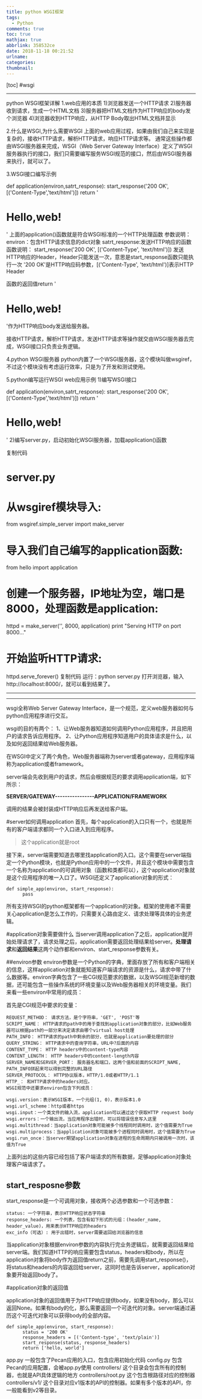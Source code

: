 ```yaml
---
title: python WSGI框架
tags:
  - Python
comments: true
toc: true
mathjax: true
abbrlink: 358532ce
date: 2018-11-18 00:21:52
urlname:
categories:
thumbnail:
---
```

[toc]
#wsgi

----------
python WSGI框架详解
1.web应用的本质
1)浏览器发送一个HTTP请求
2)服务器收到请求，生成一个HTML文档
3)服务器把HTML文档作为HTTP响应的body发个浏览器
4)浏览器收到HTTP响应，从HTTP Body取出HTML文档并显示

2.什么是WSGI,为什么需要WSGI
上面的web应用过程，如果由我们自己来实现是复杂的，接收HTTP请求，解析HTTP请求，响应HTTP请求等。
通常这些操作都由WSGI服务器来完成，WSGI（Web Server Gateway Interface）定义了WSGI服务器执行的接口，我们只需要编写服务WSGI规范的接口，然后由WSGI服务器来执行，就可以了。

3.WSGI接口编写示例

def application(environ,satrt_response):
    start_response('200 OK',[('Content-Type','text/html')])
    return '<h1>Hello,web!</h1>'
上面的application()函数就是符合WSGI标准的一个HTTP处理函数
参数说明：
environ：包含HTTP请求信息的dict对象
satrt_response:发送HTTP响应的函数
函数说明：
start_response('200 OK', [('Content-Type', 'text/html')])
发送HTTP响应的Header，Header只能发送一次，意思是start_response函数只能执行一次
'200 OK'是HTTP响应码参数，[('Content-Type', 'text/html')]表示HTTP Header

函数的返回值return '<h1>Hello,web!</h1>'作为HTTP响应body发送给服务器。

接收HTTP请求，解析HTTP请求，发送HTTP请求等操作就交由WSGI服务器去完成，WSGI接口只负责业务逻辑。

4.python WSGI服务器
python内置了一个WSGI服务器，这个模块叫做wsgiref，不过这个模块没有考虑运行效率，只是为了开发和测试使用。

5.python编写运行WSGI web应用示例
1)编写WSGI接口

def application(environ,satrt_response):
    start_response('200 OK',[('Content-Type','text/html')])
    return '<h1>Hello,web!</h1>'
2)编写server.py，启动初始化WSGI服务器，加载application()函数

复制代码
# server.py
# 从wsgiref模块导入:
from wsgiref.simple_server import make_server
# 导入我们自己编写的application函数:
from hello import application

# 创建一个服务器，IP地址为空，端口是8000，处理函数是application:
httpd = make_server('', 8000, application)
print "Serving HTTP on port 8000..."
# 开始监听HTTP请求:
httpd.serve_forever()
复制代码
运行：python server.py
打开浏览器，输入http://localhost:8000/，就可以看到结果了。

----------

----------


wsgi全称Web Server Gateway Interface，是一个规范，定义web服务器如何与python应用程序进行交互。

wsgi的目的有两个：
1、让Web服务器知道如何调用Python应用程序，并且把用户的请求告诉应用程序。
2、让Python应用程序知道用户的具体请求是什么，以及如何返回结果给Web服务器。

在WSGI中定义了两个角色，Web服务器端称为server或者gateway，应用程序端称为application或者framework。

server端会先收到用户的请求，然后会根据规范的要求调用application端，如下所示：

**SERVER/GATEWAY----------------APPLICATION/FRAMEWORK**

调用的结果会被封装成HTTP响应后再发送给客户端。

#server如何调用application
首先，每个application的入口只有一个，也就是所有的客户端请求都同一个入口进入到应用程序。


> 这个application就是root


接下来，server端需要知道去哪里找application的入口。这个需要在server端指定一个Python模块，也就是Python应用中的一个文件，并且这个模块中需要包含一个名称为application的可调用对象（函数和类都可以），这个application对象就是这个应用程序的唯一入口了。WSGI还定义了application对象的形式：

```
def simple_app(environ, start_response):
      pass
```
所有支持WSGI的python框架都有一个application的对象。框架的使用者不需要关心application是怎么工作的，只需要关心路由定义、请求处理等具体的业务逻辑。

#application对象需要做什么
当server调用application了之后，application就开始处理请求了，请求处理之后，application需要返回处理结果给server。**处理请求**和**返回结果**这两个动作都和environ、start_response参数有关。

##environ参数
environ参数是一个Python的字典，里面存放了所有和客户端相关的信息，这样application对象就能知道客户端请求的资源是什么，请求中带了什么数据等。environ字典包含了一些CGI规范要求的数据，以及WSGI规范新增的数据，还可能包含一些操作系统的环境变量以及Web服务器相关的环境变量。我们来看一些environ中常用的成员：

首先是CGI规范中要求的变量：

```
REQUEST_METHOD： 请求方法，是个字符串，'GET', 'POST'等
SCRIPT_NAME： HTTP请求的path中的用于查找到application对象的部分，比如Web服务器可以根据path的一部分来决定请求由哪个virtual host处理
PATH_INFO： HTTP请求的path中剩余的部分，也就是application要处理的部分
QUERY_STRING： HTTP请求中的查询字符串，URL中?后面的内容
CONTENT_TYPE： HTTP headers中的content-type内容
CONTENT_LENGTH： HTTP headers中的content-length内容
SERVER_NAME和SERVER_PORT： 服务器名和端口，这两个值和前面的SCRIPT_NAME, PATH_INFO拼起来可以得到完整的URL路径
SERVER_PROTOCOL： HTTP协议版本，HTTP/1.0或者HTTP/1.1
HTTP_： 和HTTP请求中的headers对应。
WSGI规范中还要求environ包含下列成员：

wsgi.version：表示WSGI版本，一个元组(1, 0)，表示版本1.0
wsgi.url_scheme：http或者https
wsgi.input：一个类文件的输入流，application可以通过这个获取HTTP request body
wsgi.errors：一个输出流，当应用程序出错时，可以将错误信息写入这里
wsgi.multithread：当application对象可能被多个线程同时调用时，这个值需要为True
wsgi.multiprocess：当application对象可能被多个进程同时调用时，这个值需要为True
wsgi.run_once：当server期望application对象在进程的生命周期内只被调用一次时，该值为True
```

上面列出的这些内容已经包括了客户端请求的所有数据，足够application对象处理客户端请求了。

## start_resposne参数
start_response是一个可调用对象，接收两个必选参数和一个可选参数：

```
status: 一个字符串，表示HTTP响应状态字符串
response_headers: 一个列表，包含有如下形式的元组：(header_name, header_value)，用来表示HTTP响应的headers
exc_info（可选）: 用于出错时，server需要返回给浏览器的信息
```

当application对象根据environ参数的内容执行完业务逻辑后，就需要返回结果给server端。我们知道HTTP的响应需要包含status，headers和body，所以在application对象将body作为返回值return之前，需要先调用start_response()，将status和headers的内容返回给server，这同时也是告诉server，application对象要开始返回body了。

#application对象的返回值

application对象的返回值用于为HTTP响应提供body，如果没有body，那么可以返回None。如果有body的化，那么需要返回一个可迭代的对象。server端通过遍历这个可迭代对象可以获得body的全部内容。

```
def simple_app(environ, start_response):
      status = '200 OK'
      response_headers = [('Content-type', 'text/plain')]
      start_response(status, response_headers)
      return ['hello, world']
```

app.py 一般包含了Pecan应用的入口，包含应用初始化代码
config.py 包含Pecan的应用配置，会被app.py使用
controllers/ 这个目录会包含所有的控制器，也就是API具体逻辑的地方
controllers/root.py 这个包含根路径对应的控制器
controllers/v1/ 这个目录对应v1版本的API的控制器。如果有多个版本的API，你一般能看到v2等目录。


